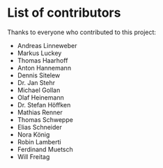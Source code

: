 # List of contributors
Thanks to everyone who contributed to this project:

- Andreas Linneweber
- Markus Luckey
- Thomas Haarhoff
- Anton Hannemann
- Dennis Sitelew
- Dr. Jan Stehr
- Michael Gollan
- Olaf Heinemann
- Dr. Stefan Höffken
- Mathias Renner
- Thomas Schweppe
- Elias Schneider
- Nora König
- Robin Lamberti
- Ferdinand Muetsch
- Will Freitag
